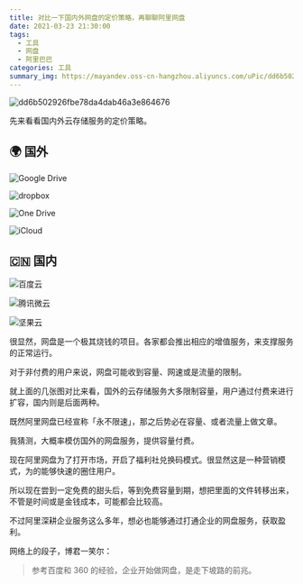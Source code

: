 ```yaml
---
title: 对比一下国内外网盘的定价策略，再聊聊阿里网盘
date: 2021-03-23 21:30:00
tags: 
  - 工具
  - 网盘
  - 阿里巴巴
categories: 工具
summary_img: https://mayandev.oss-cn-hangzhou.aliyuncs.com/uPic/dd6b502926fbe78da4dab46a3e864676.png
---
```


![dd6b502926fbe78da4dab46a3e864676](https://mayandev.oss-cn-hangzhou.aliyuncs.com/uPic/dd6b502926fbe78da4dab46a3e864676.png)

先来看看国内外云存储服务的定价策略。

## 🌍 国外

![Google Drive](https://mayandev.oss-cn-hangzhou.aliyuncs.com/uPic/WX20210323-173847@2x.png)

![dropbox](https://mayandev.oss-cn-hangzhou.aliyuncs.com/uPic/dropbox.png)

![One Drive](https://mayandev.oss-cn-hangzhou.aliyuncs.com/uPic/microsoft.png)



![iCloud](https://mayandev.oss-cn-hangzhou.aliyuncs.com/uPic/icloud-price.png)

## 🇨🇳 国内

![百度云](https://mayandev.oss-cn-hangzhou.aliyuncs.com/uPic/image-20210323211820450.png)

![腾讯微云](https://mayandev.oss-cn-hangzhou.aliyuncs.com/uPic/weiyun.png)



![坚果云](https://mayandev.oss-cn-hangzhou.aliyuncs.com/uPic/jianguoyun.png)



很显然，网盘是一个极其烧钱的项目。各家都会推出相应的增值服务，来支撑服务的正常运行。

对于非付费的用户来说，网盘可能收到容量、网速或是流量的限制。

就上面的几张图对比来看，国外的云存储服务大多限制容量，用户通过付费来进行扩容，国内则是后面两种。

既然阿里网盘已经宣称「永不限速」，那之后势必在容量、或者流量上做文章。

我猜测，大概率模仿国外的网盘服务，提供容量付费。

现在阿里网盘为了打开市场，开启了福利社兑换码模式。很显然这是一种营销模式，为的能够快速的圈住用户。

所以现在尝到一定免费的甜头后，等到免费容量到期，想把里面的文件转移出来，不管是时间或是金钱成本，可能都会比较高。

不过阿里深耕企业服务这么多年，想必也能够通过打通企业的网盘服务，获取盈利。

网络上的段子，博君一笑尔：

> 参考百度和 360 的经验，企业开始做网盘，是走下坡路的前兆。